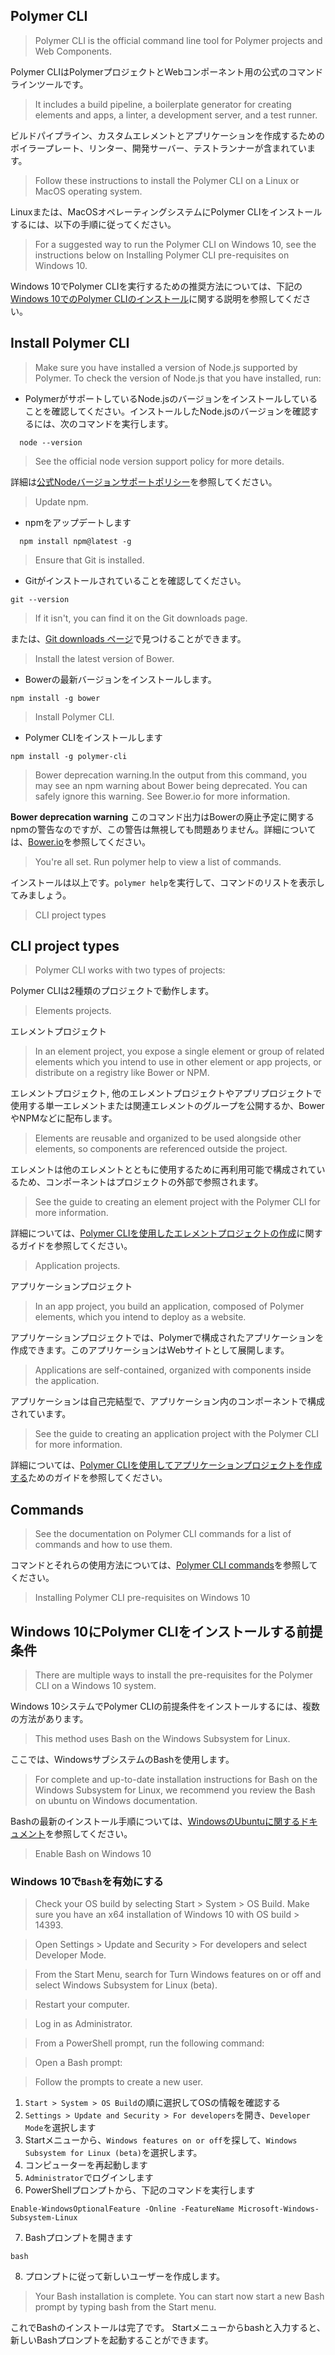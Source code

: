 ## Polymer CLI

> Polymer CLI is the official command line tool for Polymer projects and Web Components. 

Polymer CLIはPolymerプロジェクトとWebコンポーネント用の公式のコマンドラインツールです。

> It includes a build pipeline, a boilerplate generator for creating elements and apps, a linter, a development server, and a test runner.

ビルドパイプライン、カスタムエレメントとアプリケーションを作成するためのボイラープレート、リンター、開発サーバー、テストランナーが含まれています。


> Follow these instructions to install the Polymer CLI on a Linux or MacOS operating system.

Linuxまたは、MacOSオペレーティングシステムにPolymer CLIをインストールするには、以下の手順に従ってください。


> For a suggested way to run the Polymer CLI on Windows 10, see the instructions below on Installing Polymer CLI pre-requisites on Windows 10.

Windows 10でPolymer CLIを実行するための推奨方法については、下記の[Windows 10でのPolymer CLIのインストール](https://www.polymer-project.org/2.0/docs/tools/polymer-cli#windows-10)に関する説明を参照してください。



## Install Polymer CLI

> Make sure you have installed a version of Node.js supported by Polymer. To check the version of Node.js that you have installed, run:
  
- PolymerがサポートしているNode.jsのバージョンをインストールしていることを確認してください。インストールしたNode.jsのバージョンを確認するには、次のコマンドを実行します。

```
  node --version
```

> See the official node version support policy for more details.

詳細は[公式Nodeバージョンサポートポリシー](https://www.polymer-project.org/2.0/docs/tools/node-support)を参照してください。

> Update npm.

- npmをアップデートします

```
  npm install npm@latest -g
```

> Ensure that Git is installed.

- Gitがインストールされていることを確認してください。

```
git --version
```

> If it isn't, you can find it on the Git downloads page.

または、[Git downloads ページ](https://git-scm.com/downloads)で見つけることができます。


> Install the latest version of Bower.

- Bowerの最新バージョンをインストールします。

```
npm install -g bower
```

> Install Polymer CLI.

- Polymer CLIをインストールします

```
npm install -g polymer-cli
```

> Bower deprecation warning.In the output from this command, you may see an npm warning about Bower being deprecated. You can safely ignore this warning. See Bower.io for more information.

 **Bower deprecation warning**
 このコマンド出力はBowerの廃止予定に関するnpmの警告なのですが、この警告は無視しても問題ありません。詳細については、[Bower.io](https://bower.io/blog/)を参照してください。
 
  
> You're all set. Run polymer help to view a list of commands.

インストールは以上です。`polymer help`を実行して、コマンドのリストを表示してみましょう。


> CLI project types

## CLI project types

> Polymer CLI works with two types of projects:

Polymer CLIは2種類のプロジェクトで動作します。


> Elements projects. 

エレメントプロジェクト

> In an element project, you expose a single element or group of related elements which you intend to use in other element or app projects, or distribute on a registry like Bower or NPM.

エレメントプロジェクト, 他のエレメントプロジェクトやアプリプロジェクトで使用する単一エレメントまたは関連エレメントのグループを公開するか、BowerやNPMなどに配布します。
 
> Elements are reusable and organized to be used alongside other elements, so components are referenced outside the project.

エレメントは他のエレメントとともに使用するために再利用可能で構成されているため、コンポーネントはプロジェクトの外部で参照されます。



> See the guide to creating an element project with the Polymer CLI for more information.

詳細については、[Polymer CLIを使用したエレメントプロジェクトの作成](https://www.polymer-project.org/2.0/docs/tools/create-element-polymer-cli)に関するガイドを参照してください。



> Application projects. 

アプリケーションプロジェクト

> In an app project, you build an application, composed of Polymer elements, which you intend to deploy as a website.

アプリケーションプロジェクトでは、Polymerで構成されたアプリケーションを作成できます。このアプリケーションはWebサイトとして展開します。
 
> Applications are self-contained, organized with components inside the application.

アプリケーションは自己完結型で、アプリケーション内のコンポーネントで構成されています。



> See the guide to creating an application project with the Polymer CLI for more information.
  
詳細については、[Polymer CLIを使用してアプリケーションプロジェクトを作成する](https://www.polymer-project.org/2.0/docs/tools/create-app-polymer-cli)ためのガイドを参照してください。


## Commands

> See the documentation on Polymer CLI commands for a list of commands and how to use them.

コマンドとそれらの使用方法については、[Polymer CLI commands](https://www.polymer-project.org/2.0/docs/tools/polymer-cli-commands)を参照してください。


> Installing Polymer CLI pre-requisites on Windows 10

## Windows 10にPolymer CLIをインストールする前提条件

> There are multiple ways to install the pre-requisites for the Polymer CLI on a Windows 10 system.

Windows 10システムでPolymer CLIの前提条件をインストールするには、複数の方法があります。
 
> This method uses Bash on the Windows Subsystem for Linux.

ここでは、WindowsサブシステムのBashを使用します。



> For complete and up-to-date installation instructions for Bash on the Windows Subsystem for Linux, we recommend you review the Bash on ubuntu on Windows documentation.
  
Bashの最新のインストール手順については、[WindowsのUbuntuに関するドキュメント](https://msdn.microsoft.com/en-us/commandline/wsl/about)を参照してください。

> Enable Bash on Windows 10

### Windows 10で`Bash`を有効にする

> Check your OS build by selecting Start > System > OS Build.
> Make sure you have an x64 installation of Windows 10 with OS build > 14393.

> Open Settings > Update and Security > For developers and select Developer Mode.

> From the Start Menu, search for Turn Windows features on or off and select Windows Subsystem for Linux (beta).

> Restart your computer.

> Log in as Administrator.

> From a PowerShell prompt, run the following command:

> Open a Bash prompt:

> Follow the prompts to create a new user.

1. `Start > System > OS Build`の順に選択してOSの情報を確認する
1. `Settings > Update and Security > For developers`を開き、`Developer Mode`を選択します
1. Startメニューから、`Windows features on or off`を探して、`Windows Subsystem for Linux (beta)`を選択します。
1. コンピューターを再起動します
1. `Administrator`でログインします
1. PowerShellプロンプトから、下記のコマンドを実行します
```
Enable-WindowsOptionalFeature -Online -FeatureName Microsoft-Windows-Subsystem-Linux
```
7. Bashプロンプトを開きます
```
bash
```
8. プロンプトに従って新しいユーザーを作成します。

> Your Bash installation is complete. 
> You can start now start a new Bash prompt by typing bash from the Start menu.

これでBashのインストールは完了です。
Startメニューからbashと入力すると、新しいBashプロンプトを起動することができます。
